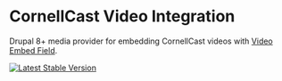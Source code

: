 # CornellCast Video Integration

Drupal 8+ media provider for embedding CornellCast videos with [Video Embed Field](https://www.drupal.org/project/video_embed_field).

[![Latest Stable Version](https://img.shields.io/packagist/v/cubear/video_embed_cornell_cast.svg?style=flat-square)](https://packagist.org/packages/cubear/video_embed_cornell_cast)

